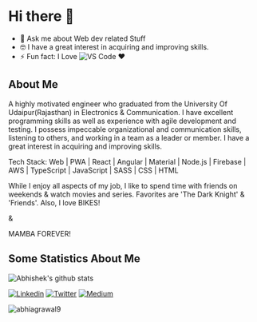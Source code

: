 <h1> Hi there 👋 </h1>

- 💬 Ask me about Web dev related Stuff
- 🤓 I have a great interest in acquiring and improving skills.
- ⚡ Fun fact: I Love ![VS Code](http://img.shields.io/badge/-VS%20Code-007ACC?style=flat-square&logo=visual-studio-code&logoColor=ffffff) ❤️

## About Me

A highly motivated engineer who graduated from the University Of Udaipur(Rajasthan) in Electronics & Communication. I have excellent programming skills as well as experience with agile development and testing. I possess impeccable organizational and communication skills, listening to others, and working in a team as a leader or member. I have a great interest in acquiring and improving skills. 

Tech Stack: 
Web | PWA | React | Angular | Material | Node.js | Firebase | AWS | TypeScript | JavaScript | SASS | CSS | HTML

While I enjoy all aspects of my job, I like to spend time with friends on weekends & watch movies and series. Favorites are 'The Dark Knight' & 'Friends'. Also, I love BIKES!

&

MAMBA FOREVER!

## Some Statistics About Me

![Abhishek's github stats](https://github-readme-stats.vercel.app/api?username=abhiagrawal9&&show_icons=true&title_color=ffffff&icon_color=bb2acf&text_color=daf7dc&bg_color=151515)<br>

[![Linkedin](https://img.shields.io/badge/LinkedIn-blue.svg?style=for-the-badge&logo=linkedin)](https://www.linkedin.com/in/abhiagrawal9/) [![Twitter](https://img.shields.io/badge/Twitter-skyblue.svg?style=for-the-badge&logo=twitter)](https://twitter.com/abhiagrawal27) [![Medium](https://img.shields.io/badge/medium-black.svg?style=for-the-badge&logo=medium)](https://medium.com/@abhiagrawal9)

<p align="left"> <img src="https://komarev.com/ghpvc/?username=abhiagrawal9" alt="abhiagrawal9" /> </p>
